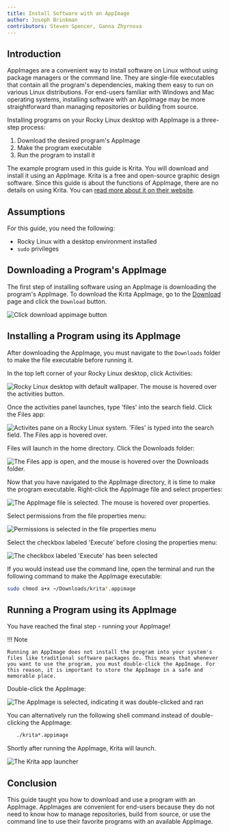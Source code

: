 ```yaml
---
title: Install Software with an AppImage
author: Joseph Brinkman
contributors: Steven Spencer, Ganna Zhyrnova
---
```


## Introduction

AppImages are a convenient way to install software on Linux without using package managers or the command line. They are single-file executables that contain all the program's dependencies, making them easy to run on various Linux distributions. For end-users familiar with Windows and Mac operating systems, installing software with an AppImage may be more straightforward than managing repositories or building from source.

Installing programs on your Rocky Linux desktop with AppImage is a three-step process:

1. Download the desired program's AppImage
2. Make the program executable
3. Run the program to install it

The example program used in this guide is Krita. You will download and install it using an AppImage. Krita is a free and open-source graphic design software. Since this guide is about the functions of AppImage, there are no details on using Krita. You can [read more about it on their website](https://krita.org/).

## Assumptions

For this guide, you need the following:

* Rocky Linux with a desktop environment installed
* `sudo` privileges

## Downloading a Program's AppImage

The first step of installing software using an AppImage is downloading the program's AppImage. To download the Krita AppImage, go to the [Download](https://krita.org/en/download/) page and click the `Download` button.

![Click download appimage button](images/download_krita_appimage.webp)

## Installing a Program using its AppImage

After downloading the AppImage, you must navigate to the `Downloads` folder to make the file executable before running it.

In the top left corner of your Rocky Linux desktop, click Activities:

![Rocky Linux desktop with default wallpaper. The mouse is hovered over the activities button.](images/activites_appimage.webp)

Once the activities panel launches, type 'files' into the search field. Click the Files app:

![Activites pane on a Rocky Linux system. 'Files' is typed into the search field. The Files app is hovered over.](images/searchbar_files_appimage.webp)

Files will launch in the home directory. Click the Downloads folder:

![The Files app is open, and the mouse is hovered over the Downloads folder.](images/files_downloads_appimage.webp)

Now that you have navigated to the AppImage directory, it is time to make the program executable. Right-click the AppImage file and select properties:

![The AppImage file is selected. The mouse is hovered over properties.](images/file_properties_appimage.webp)

Select permissions from the file properties menu:

![Permissions is selected in the file properties menu](images/permissions_appimage.webp)

Select the checkbox labeled 'Execute' before closing the properties menu:

![The checkbox labeled 'Execute' has been selected](images/file_properties_allow_executing_file_as_program_appimage.webp)

If you would instead use the command line, open the terminal and run the following command to make the AppImage executable:

```bash
sudo chmod a+x ~/Downloads/krita*.appimage
```

## Running a Program using its AppImage

You have reached the final step - running your AppImage!

!!! Note

    Running an AppImage does not install the program into your system's files like traditional software packages do. This means that whenever you want to use the program, you must double-click the AppImage. For this reason, it is important to store the AppImage in a safe and memorable place. 

Double-click the AppImage:

![The AppImage is selected, indicating it was double-clicked and ran](images/run_app_image.webp)

You can alternatively run the following shell command instead of double-clicking the AppImage:

 ```bash
    ./krita*.appimage
```

Shortly after running the AppImage, Krita will launch.

![The Krita app launcher](images/krita_launching.webp)

## Conclusion

This guide taught you how to download and use a program with an AppImage. AppImages are convenient for end-users because they do not need to know how to manage repositories, build from source, or use the command line to use their favorite programs with an available AppImage.
